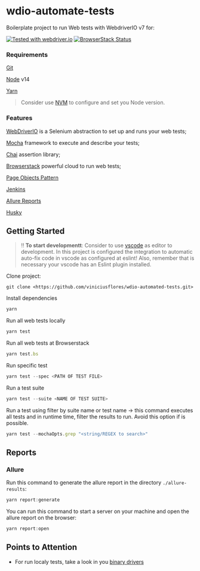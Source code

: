 # wdio-automate-tests

Boilerplate project to run Web tests with WebdriverIO v7 for:

[![Tested with webdriver.io](https://img.shields.io/badge/tested%20with-webdriver.io-%23ea5906)](https://webdriver.io/)
[![BrowserStack Status](https://automate.browserstack.com/badge.svg?badge_key=TmVjbk9ZVWRHeEEyVU5nWmFWY0hlUXM5VVZBOSt6WjdicnlMYzJaV1dkMD0tLXNBRi8zMGpLZGN2UWN6czliSVlpRnc9PQ==--c535b5755a36534db80e455cc7cd8a261e9d4a75)](https://automate.browserstack.com/public-build/TmVjbk9ZVWRHeEEyVU5nWmFWY0hlUXM5VVZBOSt6WjdicnlMYzJaV1dkMD0tLXNBRi8zMGpLZGN2UWN6czliSVlpRnc9PQ==--c535b5755a36534db80e455cc7cd8a261e9d4a75)

### Requirements

[Git](https://git-scm.com/)

[Node](https://nodejs.org/en/) v14

[Yarn](https://yarnpkg.com/)

> Consider use [NVM](https://github.com/nvm-sh/nvm) to configure and set you Node version.

### Features

[WebDriverIO](https://webdriver.io/) is a Selenium abstraction to set up and runs your web tests;

[Mocha](https://mochajs.org/) framework to execute and describe your tests;

[Chai](https://www.chaijs.com/) assertion library;

[Browserstack](https://www.browserstack.com/) powerful cloud to run web tests;

[Page Objects Pattern](https://martinfowler.com/bliki/PageObject.html)

[Jenkins](https://www.jenkins.io/)

[Allure Reports](http://allure.qatools.ru/)

[Husky](https://typicode.github.io/husky/)

## Getting Started

> ‼️ **To start developmentt**: Consider to use [vscode](https://code.visualstudio.com/download) as editor to development. In this project is configured the integration to automatic auto-fix code in vscode as configured at eslint! Also, remember that is necessary your vscode has an Eslint plugin installed.

Clone project:

```git
git clone <https://github.com/viniciusflores/wdio-automated-tests.git>
```

Install dependencies

```js
yarn
```

Run all web tests locally

```js
yarn test
```

Run all web tests at Browserstack

```js
yarn test.bs
```

Run specific test

```js
yarn test --spec <PATH OF TEST FILE>
```

Run a test suite

```js
yarn test --suite <NAME OF TEST SUITE>
```

Run a test using filter by suite name or test name -> this command executes all tests and in runtime time, filter the results to run. Avoid this option if is possible.

```js
yarn test --mochaOpts.grep "<string/REGEX to search>"
```

## Reports

### Allure

Run this command to generate the allure report in the directory `./allure-results`:

```js
yarn report:generate
```

You can run this command to start a server on your machine and open the allure report on the browser:

```js
yarn report:open
```

## Points to Attention

- For run localy tests, take a look in you [binary drivers](https://webdriver.io/docs/driverbinaries)
